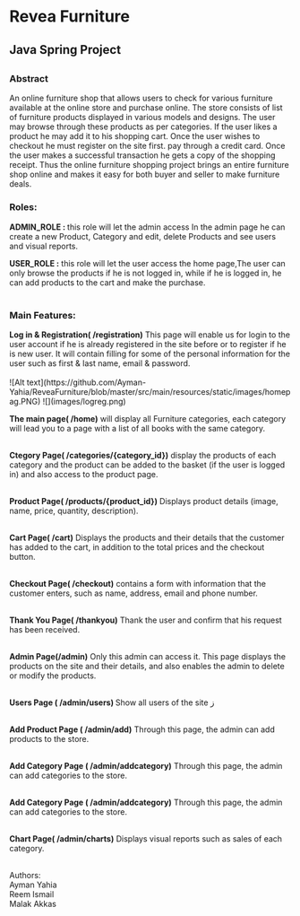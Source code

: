 <h1>Revea Furniture</h1>

<h2>Java Spring Project<h2>

  <h3>Abstract</h3>

<p>An online furniture shop that allows users to check for various furniture available at the online store and purchase online. The store consists of  list of furniture products displayed in various models and designs. 
The user may browse through these products as per categories. If the user likes a product he may add it to his shopping cart. Once the user wishes to checkout he must register on the site first.  pay through a credit card. Once the user makes a successful transaction he gets a copy of the shopping receipt. 
Thus the online furniture shopping project brings an entire furniture shop online and makes it easy for both buyer and seller to make furniture deals.</p>
  
  <h3>Roles:</h3>
 <b>ADMIN_ROLE : </b>this role will let the admin access In the admin page he can create a new Product,  Category and edit, delete Products and see users and visual reports.
  
 <b> USER_ROLE :</b> this role will let the user access the home page,The user can only browse the products if he is not logged in, while if he is logged in, he can add products to the cart and make the purchase.<br><br>

  <h3>Main Features:</h3>
<b>Log in & Registration( /registration)</b>
This page will enable us for login to the user account if he is already registered in the site before or to register if he is new user. It will contain filling for some of the personal information for the user such as first & last name, email & password.<br><br>
  ![Alt text](https://github.com/Ayman-Yahia/ReveaFurniture/blob/master/src/main/resources/static/images/homepag.PNG)
  ![](images/logreg.png)

  <b>The main page( /home)</b>
will display all Furniture categories, each category will lead you to a page with a list of all books with the same category.<br><br>
  
  <b>Ctegory Page( /categories/{category_id})</b>
   display the products of each category and the product can be added to the basket (if the user is logged in) and also access to the product page.<br><br>
  
  <b>Product Page( /products/{product_id})</b>
  Displays product details (image, name, price, quantity, description).<br><br>
  
  <b>Cart Page( /cart)</b>
  Displays the products and their details that the customer has added to the cart, in addition to the total prices and the checkout button.<br><br>
  
  <b>Checkout Page( /checkout)</b>
  contains a form with information that the customer enters, such as name, address, email and  phone number.<br><br>
  
  <b>Thank You Page( /thankyou)</b>
  Thank the user and confirm that his request has been received.<br><br>
  
  <b>Admin Page(/admin)</b>
  Only this admin can access it. This page displays the products on the site and their details, and also enables the admin to delete or modify the products. <br><br>
  
  <b>Users Page ( /admin/users) </b>
  Show all users of the site ز<br><br>
  
  <b>Add Product Page ( /admin/add)</b>
  Through this page, the admin can add products to the store.<br><br> 
  
  <b>Add Category Page ( /admin/addcategory)</b>
  Through this page, the admin can add categories to the store.<br><br> 
  
  <b>Add Category Page ( /admin/addcategory)</b>
  Through this page, the admin can add categories to the store.<br><br> 
  
  <b>Chart Page( /admin/charts)</b>
  Displays visual reports such as sales of each category.<br><br>  
  
Authors:<br>
Ayman Yahia<br>
Reem Ismail<br>
Malak Akkas<br>
  

